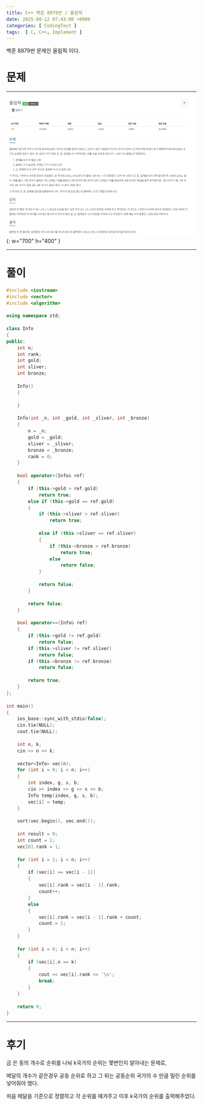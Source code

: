 ```yaml
---
title: C++ 백준 8979번 / 올림픽
date: 2025-08-12 07:43:00 +0900
categories: [ CodingTest ]  
tags:  [ C, C++, Implement ]
---
```


백준 8979번 문제인 올림픽 이다.

# 문제   
---------------------------------------

![Desktop View](/assets/img/올림픽.png){: w="700" h="400" }

---------------------------------------

# 풀이

```c++
#include <iostream>
#include <vector>
#include <algorithm>

using namespace std;

class Info
{
public:
    int n;
    int rank;
    int gold;
    int sliver;
    int bronze;
    
    Info()
    {
    
    }
    
    Info(int _n, int _gold, int _sliver, int _bronze)
    {
        n = _n;
        gold = _gold;
        sliver = _sliver;
        bronze = _bronze;
        rank = 0;
    }
    
    bool operator<(Info& ref)
    {
        if (this->gold > ref.gold)
            return true;
        else if (this->gold == ref.gold)
        {
            if (this->sliver > ref.sliver)
                return true;
    
            else if (this->sliver == ref.sliver)
            {
                if (this->bronze > ref.bronze)
                    return true;
                else
                    return false;
            }
    
            return false;
        }
    
        return false;
    }
    
    bool operator==(Info& ref)
    {
        if (this->gold != ref.gold)
            return false;
        if (this->sliver != ref.sliver)
            return false;
        if (this->bronze != ref.bronze)
            return false;
    
        return true;
    }
};

int main()
{
    ios_base::sync_with_stdio(false);
    cin.tie(NULL);
    cout.tie(NULL);
    
    int n, k;
    cin >> n >> k;
    
    vector<Info> vec(n);
    for (int i = 0; i < n; i++)
    {
        int index, g, s, b;
        cin >> index >> g >> s >> b;
        Info temp(index, g, s, b);
        vec[i] = temp;
    }
    
    sort(vec.begin(), vec.end());
    
    int result = 0;
    int count = 1;
    vec[0].rank = 1;
    
    for (int i = 1; i < n; i++)
    {
        if (vec[i] == vec[i - 1])
        {
            vec[i].rank = vec[i - 1].rank;
            count++;
        }
        else
        {
            vec[i].rank = vec[i - 1].rank + count;
            count = 1;
        }
    }
    
    for (int i = 0; i < n; i++)
    {
        if (vec[i].n == k)
        {
            cout << vec[i].rank << '\n';
            break;
        }
    }
    
    return 0;
}
```
---------------------------------------

# 후기

금 은 동의 개수로 순위를 나눠 k국가의 순위는 몇번인지 알아내는 문제로,

메달의 개수가 같은경우 공동 순위로 하고 그 뒤는 공동순위 국가의 수 만큼 밀린 순위를 넣어줘야 했다.

처음 메달을 기준으로 정렬하고 각 순위를 매겨주고 이후 k국가의 순위를 출력해주었다.
